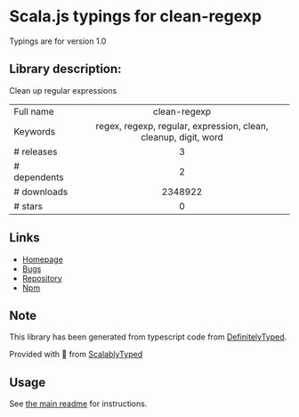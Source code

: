 
# Scala.js typings for clean-regexp

Typings are for version 1.0

## Library description:
Clean up regular expressions

|                    |                 |
| ------------------ | :-------------: |
| Full name          | clean-regexp |
| Keywords           | regex, regexp, regular, expression, clean, cleanup, digit, word |
| # releases         | 3 |
| # dependents       | 2 |
| # downloads        | 2348922 |
| # stars            | 0 |

## Links
- [Homepage](https://github.com/samverschueren/clean-regexp#readme)
- [Bugs](https://github.com/samverschueren/clean-regexp/issues)
- [Repository](https://github.com/samverschueren/clean-regexp)
- [Npm](https://www.npmjs.com/package/clean-regexp)
    


## Note
This library has been generated from typescript code from [DefinitelyTyped](https://definitelytyped.org).

Provided with :purple_heart: from [ScalablyTyped](https://github.com/oyvindberg/ScalablyTyped)

## Usage
See [the main readme](../../readme.md) for instructions.


